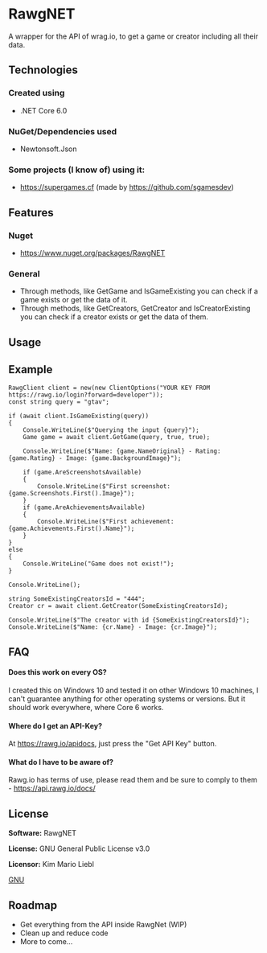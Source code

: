 # RawgNET
A wrapper for the API of wrag.io, to get a game or creator including all their data.

## Technologies

### Created using
- .NET Core 6.0

### NuGet/Dependencies used
- Newtonsoft.Json

### Some projects (I know of) using it:
- https://supergames.cf (made by https://github.com/sgamesdev)

## Features

### Nuget
- https://www.nuget.org/packages/RawgNET

### General
- Through methods, like GetGame and IsGameExisting you can check if a game exists or get the data of it.
- Through methods, like GetCreators, GetCreator and IsCreatorExisting you can check if a creator exists or get the data of them.

## Usage

## Example

```
RawgClient client = new(new ClientOptions("YOUR KEY FROM https://rawg.io/login?forward=developer"));
const string query = "gtav";

if (await client.IsGameExisting(query))
{
	Console.WriteLine($"Querying the input {query}");
	Game game = await client.GetGame(query, true, true);

	Console.WriteLine($"Name: {game.NameOriginal} - Rating: {game.Rating} - Image: {game.BackgroundImage}");

	if (game.AreScreenshotsAvailable)
	{
		Console.WriteLine($"First screenshot: {game.Screenshots.First().Image}");
	}
	if (game.AreAchievementsAvailable)
	{
		Console.WriteLine($"First achievement: {game.Achievements.First().Name}");
	}
}
else
{
	Console.WriteLine("Game does not exist!");
}

Console.WriteLine();

string SomeExistingCreatorsId = "444";
Creator cr = await client.GetCreator(SomeExistingCreatorsId);

Console.WriteLine($"The creator with id {SomeExistingCreatorsId}");
Console.WriteLine($"Name: {cr.Name} - Image: {cr.Image}");
```

## FAQ

#### Does this work on every OS?

I created this on Windows 10 and tested it on other Windows 10 machines, I can't guarantee anything for other operating systems or versions. But it should work everywhere, where Core 6 works.

#### Where do I get an API-Key?

At https://rawg.io/apidocs, just press the "Get API Key" button.

#### What do I have to be aware of?

Rawg.io has terms of use, please read them and be sure to comply to them - https://api.rawg.io/docs/

## License

**Software:** RawgNET

**License:** GNU General Public License v3.0

**Licensor:** Kim Mario Liebl

[GNU](https://choosealicense.com/licenses/gpl-3.0/)

## Roadmap

- Get everything from the API inside RawgNet (WIP)
- Clean up and reduce code
- More to come…